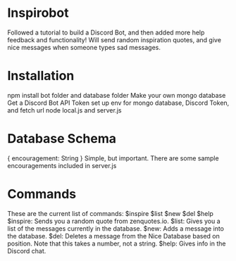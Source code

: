 # Inspirobot
Followed a tutorial to build a Discord Bot, and then added more help feedback and functionality! Will send random inspiration quotes, and give nice messages when someone types sad messages.

# Installation
npm install bot folder and database folder
Make your own mongo database
Get a Discord Bot API Token
set up env for mongo database, Discord Token, and fetch url
node local.js and server.js

# Database Schema
  {
    encouragement: String
  }
Simple, but important. There are some sample encouragements included in server.js

# Commands
  These are the current list of commands:
        $inspire
        $list
        $new
        $del
        $help 
     $inspire:
        Sends you a random quote from zenquotes.io.
     $list:
        Gives you a list of the messages currently in the database.
      $new:
        Adds a message into the database.
      $del:
        Deletes a message from the Nice Database based on position. Note that this takes a number, not a string.
     $help:
        Gives info in the Discord chat.
    
